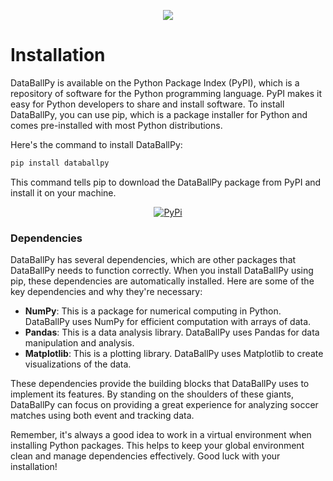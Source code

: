 <p align="center">
  <img src="./media/databallpy_logo.png" />
</p>

# Installation

DataBallPy is available on the Python Package Index (PyPI), which is a repository of software for the Python programming language. PyPI makes it easy for Python developers to share and install software. To install DataBallPy, you can use pip, which is a package installer for Python and comes pre-installed with most Python distributions.

Here's the command to install DataBallPy:

```python
pip install databallpy
```

This command tells pip to download the DataBallPy package from PyPI and install it on your machine.

<div align="center">
  <a href="https://pypi.org/project/databallpy/">
      <img src="./media/pypi_logo.png" alt="PyPi"/>
  </a>
</div>

### Dependencies

DataBallPy has several dependencies, which are other packages that DataBallPy needs to function correctly. When you install DataBallPy using pip, these dependencies are automatically installed. Here are some of the key dependencies and why they're necessary:

- **NumPy**: This is a package for numerical computing in Python. DataBallPy uses NumPy for efficient computation with arrays of data.
- **Pandas**: This is a data analysis library. DataBallPy uses Pandas for data manipulation and analysis.
- **Matplotlib**: This is a plotting library. DataBallPy uses Matplotlib to create visualizations of the data.

These dependencies provide the building blocks that DataBallPy uses to implement its features. By standing on the shoulders of these giants, DataBallPy can focus on providing a great experience for analyzing soccer matches using both event and tracking data.

Remember, it's always a good idea to work in a virtual environment when installing Python packages. This helps to keep your global environment clean and manage dependencies effectively. Good luck with your installation!
